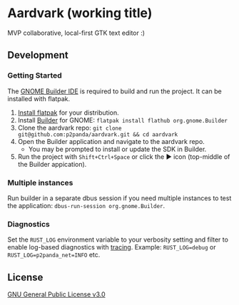 # Aardvark (working title)

MVP collaborative, local-first GTK text editor :)

## Development

### Getting Started

The [GNOME Builder IDE](https://builder.readthedocs.io/) is required to build
and run the project. It can be installed with flatpak.

1. [Install flatpak](https://flatpak.org/setup/) for your distribution.
2. Install [Builder](https://flathub.org/apps/org.gnome.Builder) for GNOME:
    `flatpak install flathub org.gnome.Builder`
3. Clone the aardvark repo:
    `git clone git@github.com:p2panda/aardvark.git && cd aardvark`
4. Open the Builder application and navigate to the aardvark repo.
   - You may be prompted to install or update the SDK in Builder.
5. Run the project with `Shift+Ctrl+Space` or click the ► icon (top-middle of
   the Builder appication).

### Multiple instances

Run builder in a separate dbus session if you need multiple instances to test
the application: `dbus-run-session org.gnome.Builder`.

### Diagnostics

Set the `RUST_LOG` environment variable to your verbosity setting and filter to
enable log-based diagnostics with [tracing](https://docs.rs/tracing). Example:
`RUST_LOG=debug` or `RUST_LOG=p2panda_net=INFO` etc.

## License

[GNU General Public License v3.0](COPYING)
